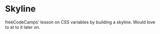 # Skyline
 freeCodeCamps' lesson on CSS variables by building a skyline. Would love to at to it later on.
